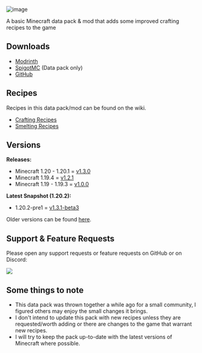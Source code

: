 ![image](https://i.imgur.com/T4bUjrA.png)

A basic Minecraft data pack & mod that adds some improved crafting recipes to the game

## Downloads

* [Modrinth](https://modrinth.com/datapack/better-craftables/)
* [SpigotMC](https://www.spigotmc.org/resources/better-craftables.108728/) (Data pack only)
* [GitHub](https://github.com/TheClassic36/Better-Craftables/releases)

## Recipes

Recipes in this data pack/mod can be found on the wiki.

* [Crafting Recipes](https://github.com/TheClassic36/Better-Craftables/wiki/Crafting-Recipes)
* [Smelting Recipes](https://github.com/TheClassic36/Better-Craftables/wiki/Smelting-Recipes)

## Versions

**Releases:**

* Minecraft 1.20 - 1.20.1 = [v1.3.0](https://github.com/TheClassic36/Better-Craftables/releases/tag/v1.3.0)
* Minecraft 1.19.4 = [v1.2.1](https://github.com/TheClassic36/Better-Craftables/releases/tag/v1.2.1)
* Minecraft 1.19 - 1.19.3 = [v1.0.0](https://github.com/TheClassic36/Better-Craftables/releases/tag/v1.0.0)

**Latest Snapshot (1.20.2):**

* 1.20.2-pre1 = [v1.3.1-beta3](https://github.com/TheClassic36/Better-Craftables/releases/tag/v1.3.1-beta3)

Older versions can be found [here](https://github.com/TheClassic36/Better-Craftables/wiki/All-Versions).

## Support & Feature Requests
Please open any support requests or feature requests on GitHub or on Discord:

[![](https://dcbadge.vercel.app/api/server/vZJSDjPcmu)](https://discord.gg/vZJSDjPcmu)

## Some things to note
* This data pack was thrown together a while ago for a small community, I figured others may enjoy the small changes it brings.
* I don't intend to update this pack with new recipes unless they are requested/worth adding or there are changes to the game that warrant new recipes.
* I will try to keep the pack up-to-date with the latest versions of Minecraft where possible.
